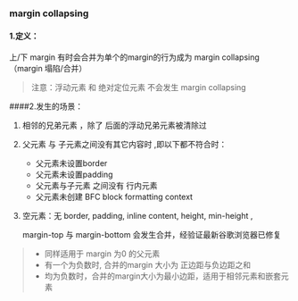 ### margin collapsing

#### 1.定义：

上/下 margin 有时会合并为单个的margin的行为成为 margin collapsing  （margin 塌陷/合并）

> 注意：浮动元素 和 绝对定位元素 不会发生 margin collapsing



####2.发生的场景：

1. 相邻的兄弟元素 ，除了 后面的浮动兄弟元素被清除过
2. 父元素 与 子元素之间没有其它内容时 ,即以下都不符合时：
   - 父元素未设置border
   - 父元素未设置padding
   - 父元素与子元素 之间没有 行内元素
   - 父元素未创建 BFC block formatting context

3. 空元素：无 border, padding, inline content, height, min-height ,

   margin-top 与 margin-bottom 会发生合并，经验证最新谷歌浏览器已修复

> - 同样适用于 margin 为0  的父元素
> - 有一个为负数时, 合并的margin 大小为 正边距与负边距之和
> - 均为负数时，合并的margin大小为最小边距，适用于相邻元素和嵌套元素





